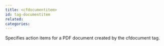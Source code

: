 ```yaml
---
title: <cfdocumentitem>
id: tag-documentitem
related:
categories:
---
```


Specifies action items for a PDF document created by the cfdocument tag.
